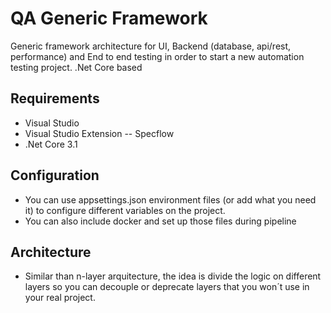 # QA Generic Framework
Generic framework architecture for UI, Backend (database, api/rest, performance) and End to end testing in order to start a new automation testing project. .Net Core based

## Requirements
- Visual Studio
- Visual Studio Extension -- Specflow
- .Net Core 3.1

## Configuration
- You can use appsettings.json environment files (or add what you need it) to configure different variables on the project.
- You can also include docker and set up those files during pipeline

## Architecture
- Similar than n-layer arquitecture, the idea is divide the logic on different layers so you can decouple or deprecate layers that you won´t use in your real project.
